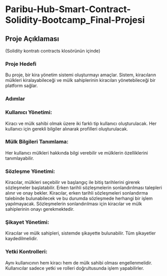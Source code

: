 # Paribu-Hub-Smart-Contract-Solidity-Bootcamp_Final-Projesi

## Proje Açıklaması

(Solidity kontratı contracts klosörünün içinde)

### Proje Hedefi


Bu proje, bir kira yönetim sistemi oluşturmayı amaçlar. Sistem, kiracıların mülkleri kiralayabileceği ve mülk sahiplerinin kiracıları yönetebileceği bir platform sağlar.


### Adımlar


### Kullanıcı Yönetimi:


 Kiracı ve mülk sahibi olmak üzere iki farklı tip kullanıcı oluşturulacak. 
 Her kullanıcı için gerekli bilgiler alınarak profilleri oluşturulacak. 

### Mülk Bilgileri Tanımlama:


 Her kullanıcı mülkleri hakkında bilgi verebilir ve mülklerin özelliklerini tanımlayabilir. 

### Sözleşme Yönetimi:


 Kiracılar, mülkleri seçebilir ve başlangıç ile bitiş tarihlerini girerek sözleşmeler başlatabilir. 
 Erken tarihli sözleşmelerin sonlandırılması talepleri alınır ve onay bekler. 
 Kiracılar, erken tarihli sözleşmeleri sonlandırma talebinde bulunabilecek ve bu durumda sözleşmede herhangi bir işlem yapılmayacak. 
 Sözleşmelerin sonlandırılması için kiracılar ve mülk sahiplerinin onayı gerekmektedir. 

### Şikayet Yönetimi:


 Kiracılar ve mülk sahipleri, sistemde şikayette bulunabilir. 
 Tüm şikayetler kaydedilmelidir. 

### Yetki Kontrolleri:


 Aynı kullanıcının hem kiracı hem de mülk sahibi olması engellenmelidir. 
 Kullanıcılar sadece yetki ve rolleri doğrultusunda işlem yapabilirler. 